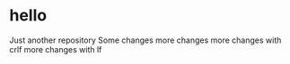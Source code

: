 # hello
Just another repository
Some changes
more changes
more changes with crlf
more changes with lf

